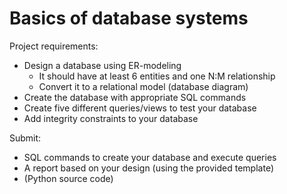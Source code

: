 # Basics of database systems

Project requirements:
* Design a database using ER-modeling
  * It should have at least 6 entities and one N:M relationship
  * Convert it to a relational model (database diagram)
* Create the database with appropriate SQL commands
* Create five different queries/views to test your database
* Add integrity constraints to your database

Submit:
* SQL commands to create your database and execute queries
* A report based on your design (using the provided template)
* (Python source code)
